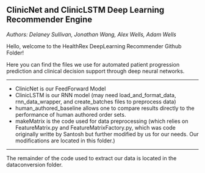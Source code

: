 ## ClinicNet and ClinicLSTM Deep Learning Recommender Engine
*Authors: Delaney Sullivan, Jonathan Wang, Alex Wells, Adam Wells*

Hello, welcome to the HealthRex DeepLearning Recommender Github Folder!

Here you can find the files we use for automated patient progression prediction and clinical decision support through deep neural networks.

---
* ClinicNet is our FeedForward Model 	
* ClinicLSTM is our RNN model (may need load_and_format_data, rnn_data_wrapper, and create_batches files to preprocess data) 	
* human_authored_baseline allows one to compare results directly to the performance of human authored order sets.	
* makeMatrix is the code used for data preprocessing (which relies on FeatureMatrix.py and FeatureMatrixFactory.py, which was code originally writte by Santosh but further modified by us for our needs. Our modifications are located in this folder.)
---

The remainder of the code used to extract our data is located in the dataconversion folder.
